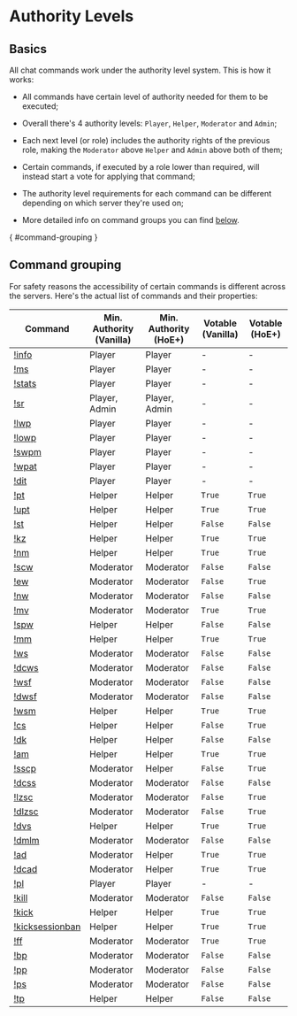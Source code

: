 # Authority Levels

## Basics

All chat commands work under the authority level system. This is how it works:

* All commands have certain level of authority needed for them to be executed;

* Overall there's 4 authority levels: `Player`, `Helper`, `Moderator` and `Admin`;

* Each next level (or role) includes the authority rights of the previous role, making the `Moderator` above `Helper` and `Admin` above both of them;

* Certain commands, if executed by a role lower than required, will instead start a vote for applying that command;

* The authority level requirements for each command can be different depending on which server they're used on;

* More detailed info on command groups you can find [below](#command-grouping).

[](){ #command-grouping }
## Command grouping

For safety reasons the accessibility of certain commands is different across the servers. Here's the actual list of commands and their properties:

| Command | Min. Authority (Vanilla) | Min. Authority (HoE+) | Votable (Vanilla) | Votable (HoE+) |
| --- | --- | --- | --- | --- |
| [!info](commands.md#info) | Player | Player | - | - |
| [!ms](commands.md#my-stats) | Player | Player | - | - |
| [!stats](commands.md#stats) | Player | Player | - | - |
| [!sr](commands.md#switch-role) | Player, Admin | Player, Admin | - | - |
| [!lwp](commands.md#lock-weapon-pickup) | Player | Player | - | - |
| [!lowp](commands.md#lock-other-weapon-pickup) | Player | Player | - | - |
| [!swpm](commands.md#show-weapon-pickup-messages) | Player | Player | - | - |
| [!wpat](commands.md#weapon-pickup-ammo-threshold) | Player | Player | - | - |
| [!dit](commands.md#disable-item-drop)  | Player | Player | - | - |
| [!pt](commands.md#pause-trader) | Helper | Helper | `True` | `True` |
| [!upt](commands.md#unpause-trader) | Helper | Helper | `True` | `True` |
| [!st](commands.md#skip-trader) | Helper | Helper | `False` | `False` |
| [!kz](commands.md#kill-zeds) | Helper | Helper | `True` | `True` |
| [!nm](commands.md#next-map) | Helper | Helper | `True` | `True` |
| [!scw](commands.md#set-current-wave) | Moderator | Moderator | `False` | `False` |
| [!ew](commands.md#end-wave) | Moderator | Moderator | `False` | `True` |
| [!nw](commands.md#next-wave) | Moderator | Moderator | `False` | `False` |
| [!mv](commands.md#map-vote) | Moderator | Moderator | `True` | `True` |
| [!spw](commands.md#set-password) | Helper | Helper | `False` | `False` |
| [!mm](commands.md#max-monsters) | Helper | Helper | `True` | `True` |
| [!ws](commands.md#wave-size) | Moderator | Moderator | `False` | `False` |
| [!dcws](commands.md#disable-custom-wave-size) | Moderator | Moderator | `False` | `False` |
| [!wsf](commands.md#wave-size-fakes) | Moderator | Moderator | `False` | `False` |
| [!dwsf](commands.md#disable-wave-size-fakes) | Moderator | Moderator | `False` | `False` |
| [!wsm](commands.md#wave-size-multiplier) | Helper | Helper | `True` | `True` |
| [!cs](commands.md#cohort-size) | Helper | Helper | `False` | `True` |
| [!dk](commands.md#dosh-kill) | Helper | Helper | `False` | `False` |
| [!am](commands.md#ammo-multiplier) | Helper | Helper | `True` | `True` |
| [!sscp](commands.md#special-squad-count-pct) | Moderator | Helper | `False` | `True` |
| [!dcss](commands.md#disable-custom-squad-spawns) | Moderator | Moderator | `False` | `False` |
| [!lzsc](commands.md#large-zed-spawn-chance) | Moderator | Moderator | `False` | `True` |
| [!dlzsc](commands.md#disable-large-zed-spawn-chance) | Moderator | Moderator | `False` | `True` |
| [!dvs](commands.md#disable-vent-spawns) | Helper | Helper | `True` | `True` |
| [!dmlm](commands.md#disable-max-large-monsters) | Moderator | Moderator | `False` | `False` |
| [!ad](commands.md#ai-difficulty) | Moderator | Helper | `True` | `True` |
| [!dcad](commands.md#disable-custom-ai-difficulty) | Moderator | Helper | `True` | `True` |
| [!pl](commands.md#player-list) | Player | Player | - | - |
| [!kill](commands.md#kill) | Moderator | Moderator | `False` | `False` |
| [!kick](commands.md#kick) | Helper | Helper | `True` | `True` |
| [!kicksessionban](commands.md#kick-session-ban) | Helper | Helper | `True` | `True` |
| [!ff](commands.md#friendly-fire) | Moderator | Moderator | `True` | `True` |
| [!bp](commands.md#burn-player) | Moderator | Moderator | `False` | `False` |
| [!pp](commands.md#puke-player) | Moderator | Moderator | `False` | `False` |
| [!ps](commands.md#player-size) | Moderator | Moderator | `False` | `False` |
| [!tp](commands.md#teleport-player) | Helper | Helper | `False` | `False` |
